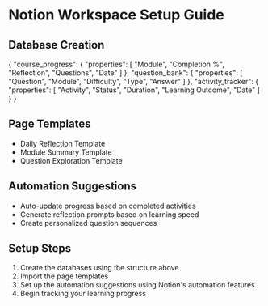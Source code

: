 # Notion Workspace Setup Guide

## Database Creation
{
  "course_progress": {
    "properties": [
      "Module",
      "Completion %",
      "Reflection",
      "Questions",
      "Date"
    ]
  },
  "question_bank": {
    "properties": [
      "Question",
      "Module",
      "Difficulty",
      "Type",
      "Answer"
    ]
  },
  "activity_tracker": {
    "properties": [
      "Activity",
      "Status",
      "Duration",
      "Learning Outcome",
      "Date"
    ]
  }
}

## Page Templates
- Daily Reflection Template
- Module Summary Template
- Question Exploration Template

## Automation Suggestions  
- Auto-update progress based on completed activities
- Generate reflection prompts based on learning speed
- Create personalized question sequences

## Setup Steps
1. Create the databases using the structure above
2. Import the page templates
3. Set up the automation suggestions using Notion's automation features
4. Begin tracking your learning progress
